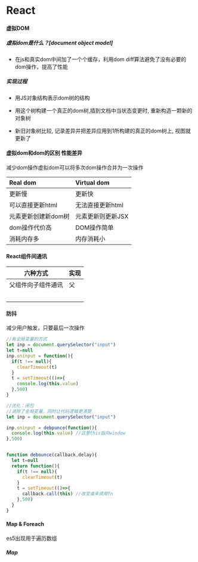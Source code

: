 # React

#### 虚拟DOM

##### 虚拟dom是什么？[document object model]

+ 在js和真实dom中间加了一个个缓存，利用dom diff算法避免了没有必要的dom操作，提高了性能

##### 实现过程

+ 用JS对象结构表示dom树的结构

+ 用这个树构建一个真正的dom树,插到文档中当状态变更时, 重新构造一颗新的对象树

+ 新旧对象树比较, 记录差异并把差异应用到1所构建的真正的dom树上, 视图就更新了

#### 虚拟dom和dom的区别 性能差异

减少dom操作虚拟dom可以将多次dom操作合并为一次操作

| Real dom            | Virtual dom       |
| :------------------ | :---------------- |
| 更新慢              | 更新快            |
| 可以直接更新html    | 无法直接更新html  |
| 元素更新创建新dom树 | 元素更新则更新JSX |
| dom操作代价高       | DOM操作简单       |
| 消耗内存多          | 内存消耗小        |

#### React组件间通讯

| 六种方式           | 实现 |
| ------------------ | ---- |
| 父组件向子组件通讯 | 父   |
|                    |      |
|                    |      |
|                    |      |
|                    |      |
|                    |      |



#### 防抖

减少用户触发，只要最后一次操作

```js
//有全局变量的方式
let inp = document.querySelector("input")
let t=null
inp.oninput = function(){
  if(t !== null){
    clearTimeout(t)
  }
  t = setTimeout(()=>{
    console.log(this.value)
  },500)
}

//优化：闭包
//消除了全局变量，同时让代码逻辑更清楚
let inp = document.querySelector("input")

inp.oninput = debpunce(function(){
  console.log(this.value) //这里this指向window
},500)


function debounce(callback,delay){
  let t=null
  return function(){
    if(t !== null){
      clearTimeout(t)
    }
    t = setTimeout(()=>{
      callback.call(this) //改变谁来调用fn
    },500)
  }
}
```



#### Map & Foreach

es5出现用于遍历数组

##### Map

